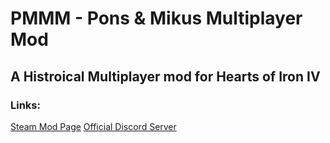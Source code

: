 # PMMM - Pons & Mikus Multiplayer Mod
## A Histroical Multiplayer mod for Hearts of Iron IV

### Links:
[Steam Mod Page](https://steamcommunity.com/sharedfiles/filedetails/?id=3439068425)
[Official Discord Server](https://discord.gg/JheDRzkaWN)
